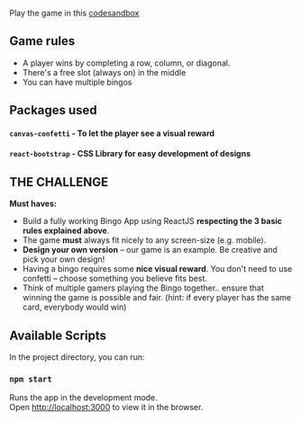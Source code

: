  Play the game in this [codesandbox](https://codesandbox.io/s/github/GokulManoharan/notakto-react)


## Game rules
- A player wins by completing a row, column, or diagonal.
- There's a free slot (always on) in the middle
- You can have multiple bingos

## Packages used
#### `canvas-confetti` - To let the player see a visual reward
#### `react-bootstrap` - CSS Library for easy development of designs

## THE CHALLENGE

**Must haves:**

- Build a fully working Bingo App using ReactJS **respecting the 3 basic rules explained above**.
- The game **must** always fit nicely to any screen-size (e.g. mobile).
- **Design your own version** – our game is an example. Be creative and pick your own design!
- Having a bingo requires some **nice visual reward**. You don't need to use confetti – choose something you believe fits best.
- Think of multiple gamers playing the Bingo together.. ensure that winning the game is possible and fair. (hint: if every player has the same card, everybody would win)


## Available Scripts

In the project directory, you can run:

### `npm start`

Runs the app in the development mode.\
Open [http://localhost:3000](http://localhost:3000) to view it in the browser.
